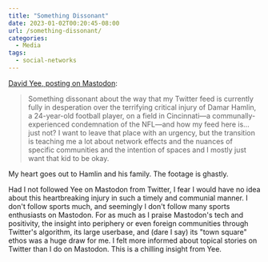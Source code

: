 ```yaml
---
title: "Something Dissonant"
date: 2023-01-02T00:20:45-08:00
url: /something-dissonant/
categories:
  - Media
tags:
  - social-networks
---
```


[David Yee, posting on Mastodon](https://yee.camp/@david/109623218491453117):

> Something dissonant about the way that my Twitter feed is currently fully in desperation over the terrifying critical injury of Damar Hamlin, a 24-year-old football player, on a field in Cincinnati—a communally-experienced condemnation of the NFL—and how my feed here is… just not? I want to leave that place with an urgency, but the transition is teaching me a lot about network effects and the nuances of specific communities and the intention of spaces and I mostly just want that kid to be okay.

My heart goes out to Hamlin and his family. The footage is ghastly.

Had I not followed Yee on Mastodon from Twitter, I fear I would have no idea about this heartbreaking injury in such a timely and communial manner. I don't follow sports much, and seemingly I don't follow many sports enthusiasts on Mastodon. For as much as I praise Mastodon's tech and positivity, the insight into periphery or even foreign communities through Twitter's algorithm, its large userbase, and (dare I say) its "town square" ethos was a huge draw for me. I felt more informed about topical stories on Twitter than I do on Mastodon. This is a chilling insight from Yee.
